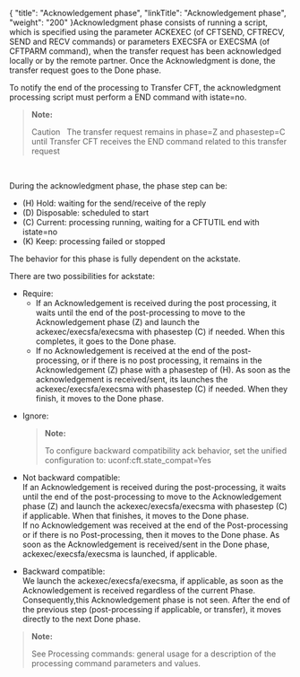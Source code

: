 {
    "title": "Acknowledgement phase",
    "linkTitle": "Acknowledgement phase",
    "weight": "200"
}Acknowledgment phase consists of running a script, which is specified using the parameter ACKEXEC (of CFTSEND, CFTRECV, SEND and RECV commands) or parameters EXECSFA or EXECSMA (of CFTPARM command), when the transfer request has been acknowledged locally or by the remote partner. Once the Acknowledgment is done, the transfer request goes to the Done phase.

To notify the end of the processing to Transfer CFT, the acknowledgment processing script must perform a END command with istate=no.

> **Note:**
>
> Caution  
> The transfer request remains in phase=Z and phasestep=C until Transfer CFT receives the END command related to this transfer request

 

During the acknowledgment phase, the phase step can be:

-   \(H\) Hold: waiting for the send/receive of the reply
-   \(D\) Disposable: scheduled to start
-   \(C\) Current: processing running, waiting for a CFTUTIL end with istate=no
-   \(K\) Keep: processing failed or stopped

The behavior for this phase is fully dependent on the ackstate.

There are two possibilities for ackstate:

-   Require:
    -   If an Acknowledgement is received during the post processing, it waits until the end of the post-processing to move to the Acknowledgement phase (Z) and launch the ackexec/execsfa/execsma with phasestep (C) if needed. When this completes, it goes to the Done phase.
    -   If no Acknowledgement is received at the end of the post-processing, or if there is no post processing, it remains in the Acknowledgement (Z) phase with a phasestep of (H). As soon as the acknowledgement is received/sent, its launches the ackexec/execsfa/execsma with phasestep (C) if needed. When they finish, it moves to the Done phase.

<!-- -->

-   Ignore:

    > **Note:**
    >
    > To configure backward compatibility ack behavior, set the unified configuration to: uconf:cft.state\_compat=Yes

-   Not backward compatible:  
    If an Acknowledgement is received during the post-processing, it waits until the end of the post-processing to move to the Acknowledgement phase (Z) and launch the ackexec/execsfa/execsma with phasestep (C) if applicable. When that finishes, it moves to the Done phase.  
    If no Acknowledgement was received at the end of the Post-processing or if there is no Post-processing, then it moves to the Done phase. As soon as the Acknowledgement is received/sent in the Done phase, ackexec/execsfa/execsma is launched, if applicable.

-   Backward compatible:  
    We launch the ackexec/execsfa/execsma, if applicable, as soon as the Acknowledgement is received regardless of the current Phase. Consequently,this Acknowledgement phase is not seen. After the end of the previous step (post-processing if applicable, or transfer), it moves directly to the next Done phase.

> **Note:**
>
> See Processing commands: general usage for a description of the processing command parameters and values.
